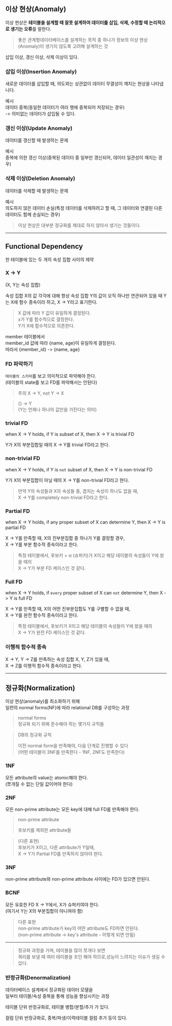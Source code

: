 ## 이상 현상(Anomaly)

이상 현상은 **테이블을 설계할 때 잘못 설계하여 데이터를 삽입, 삭제, 수정할 때 논리적으로 생기는 오류**를 말한다.

> 좋은 관계형데이터베이스를 설계하는 목적 중 하나가 정보의 이상 현상(Anomaly)이 생기지 않도록 고려해 설계하는 것

삽입 이상, 갱신 이상, 삭제 이상이 있다.

### 삽입 이상(Insertion Anomaly)

새로운 데이터를 삽입할 때, 의도와는 상관없이 데이터 무결성이 깨지는 현상을 나타냅니다.

예시  
데이터 중복(동일한 데이터가 여러 행에 중복되어 저장되는 경우)  
-> 의미없는 데이터가 삽입될 수 있다.

### 갱신 이상(Update Anomaly)

데이터를 갱신할 때 발생하는 문제

예시  
중복에 의한 갱신 이상(중복된 데이터 중 일부만 갱신되어, 데이터 일관성이 깨지는 경우)

### 삭제 이상(Deletion Anomaly)

데이터를 삭제할 때 발생하는 문제

예시  
의도하지 않은 데이터 손실(특정 데이터를 삭제하려고 할 때, 그 데이터와 연결된 다른 데이터도 함께 손실되는 경우)

> 이상 현상은 대부분 정규화를 제대로 하지 않아서 생기는 것들이다.

---

## Functional Dependency

한 테이블에 있는 두 개의 속성 집합 사이의 제약

### X -> Y

(X, Y는 속성 집합)

속성 집합 X의 값 각각에 대해 항상 속성 집합 Y의 값이 오직 하나만 연관되어 있을 때 Y는 X에 함수 종속이라 하고, X → Y라고 표기한다.

> X 값에 따라 Y 값이 유일하게 결정된다.  
> x가 Y를 함수적으로 결정한다.  
> Y가 X에 함수적으로 의존한다.

member 테이블에서  
member_id 값에 따라 {name, age}이 유일하게 결정된다.  
따라서 {member_id} -> {name, age}  

### FD 파악하기

`테이블의 스키마`를 보고 의미적으로 파악해야 한다.  
(테이블의 state를 보고 FD를 파악해서는 안된다)

> 주의 X -> Y, not Y -> X

> {} -> Y  
> (Y는 언제나 하나의 값만을 가진다는 의미)

### trivial FD

when X -> Y holds, if Y is subset of X, then X -> Y is trivial FD

Y가 X의 부분집합일 때의 X -> Y를 trivial FD라고 한다.

### non-trivial FD

when X -> Y holds, if Y is `not` subset of X, then X -> Y is non-trivial FD

Y가 X의 부분집합이 아닐 때의 X -> Y를 non-trivial FD라고 한다.

> 만약 Y의 속성들과 X의 속성들 중, 겹치는 속성이 하나도 없을 때,  
> X -> Y를 completely non-trivial FD라고 한다. 

### Partial FD

when X -> Y holds, if any proper subset of X can determine Y, then X -> Y is partial FD

X -> Y를 만족할 때, X의 진부분집합 중 하나가 Y를 결정할 경우,  
X -> Y를 부분 함수적 종속이라고 한다.

> 특정 테이블에서, 후보키 + α (슈퍼키)가 X이고 해당 테이블의 속성들이 Y에 왔을 때의  
> X -> Y가 부분 FD 케이스인 것 같다.

### Full FD

when X -> Y holds, if `every` proper subset of X can `not` determine Y, then X -> Y is full FD

X -> Y를 만족할 때, X의 어떤 진부분집합도 Y를 구별할 수 없을 때,  
X -> Y를 완전 함수적 종속이라고 한다.

> 특정 테이블에서, 후보키가 X이고 해당 테이블의 속성들이 Y에 왔을 때의  
> X -> Y가 완전 FD 케이스인 것 같다.

### 이행적 함수적 종속

X -> Y, Y -> Z를 만족하는 속성 집합 X, Y, Z가 있을 때,  
X -> Z를 이행적 함수적 종속이라고 한다.

---

## 정규화(Normalization)

이상 현상(anomaly)를 최소화하기 위해  
일련의 normal forms(NF)에 따라 relational DB를 구성하는 과정

> normal forms  
> 정규화 되기 위해 준수해야 하는 몇가지 규칙들

> DB의 정규화 규칙
> 
> 이전 normal form을 만족해야, 다음 단계로 진행할 수 있다  
> (어떤 테이블이 3NF를 만족한다 - 1NF, 2NF도 만족한다)

### 1NF

모든 attribute의 value는 atomic해야 한다.  
(쪼개질 수 없는 단일 값이어야 한다)

### 2NF

모든 non-prime attribute는 모든 key에 대해 full FD를 만족해야 한다.

> non-prime attribute
> 
> 후보키를 제외한 attribute들

> (다른 표현)  
> 후보키가 X이고, 다른 attribute가 Y일때,  
> X -> Y가 Partial FD를 만족하지 않아야 한다.

### 3NF

non-prime attribute와 non-prime attribute 사이에는 FD가 있으면 안된다.

### BCNF

모든 유효한 FD X -> Y에서, X가 슈퍼키여야 한다.  
(여기서 Y는 X의 부분집합이 아니여야 함)

> 다른 표현  
> non-prime attribute가 key의 어떤 attribute도 FD하면 안된다.  
> (non-prime attribute -> key's attribute - 이렇게 되면 안됨)

---

> 정규화 과정을 거쳐, 테이블을 많이 쪼개다 보면  
> 쿼리를 보낼 때 여러 테이블을 조인 해야 하므로,성능이 느려지는 이슈가 생길 수 있다.

### 반정규화(Denormalization)

데이터베이스 설계에서 정규화된 데이터 모델을  
일부러 테이블/속성 중복을 통해 성능을 향상시키는 과정

테이블 단위 반정규화로, 테이블 병합/분할/추가 가 있다.

컬럼 단위 반정규화로, 중복/파생/이력테이블 컬럼 추가 등이 있다.